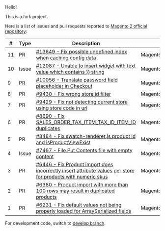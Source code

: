 Hello!

This is a fork project.

Here is a list of issues and pull requests reported to [Magento 2 official repository](https://github.com/magento/magento2):

|#|Type|Description|Related Modules|Status|
|-|----|-----------|---------------|------|
|11|PR|[#13649 - Fix possible undefined index when caching config data](https://github.com/magento/magento2/pull/13649)|Magento_Config|Open|
|10|Issue|[#12087 - Unable to insert widget with text value which contains }} string ](https://github.com/magento/magento2/issues/12087)|Magento_Widget|Open|
|9|PR|[#10056 - Translate password field placeholder in Checkout](https://github.com/magento/magento2/pull/10056)|Magento_Checkout|Merged|
|8|PR|[#9430 - Fix wrong store id filter](https://github.com/magento/magento2/pull/9430)|Magento_CatalogSearch|Merged|
|7|PR|[#9429 - Fix not detecting current store using store code in url](https://github.com/magento/magento2/pull/9429)|Magento_Customer,Magento_Checkout|Merged|
|6|PR|[#8690 - Fix SALES_ORDER_TAX_ITEM_TAX_ID_ITEM_ID duplicates](https://github.com/magento/magento2/pull/8690)|Magento_Tax|Merged|
|5|PR|[#8484 - Fix swatch-renderer.js product id and isProductViewExist](https://github.com/magento/magento2/pull/8484)|Magento_Swatches|Merged|
|4|Issue|[#7467 - File Put Contents file with empty content](https://github.com/magento/magento2/issues/7467)|Magento_Framework|Closed|
|3|PR|[#6446 - Fix Product import does incorrectly insert attribute values per store for products with numeric skus ](https://github.com/magento/magento2/pull/6446)|Magento_CatalogImportExport|Closed|
|2|PR|[#6380 - Product import with more than 100 rows may result in duplicated products](https://github.com/magento/magento2/pull/6380)|Magento_CatalogImportExport|Closed|
|1|PR|[#6231 - Fix default values not being properly loaded for ArraySerialized fields](https://github.com/magento/magento2/pull/6231)|Magento_Config|Closed|


For development code, switch to [develop branch](https://github.com/mimarcel/magento2/tree/develop).
